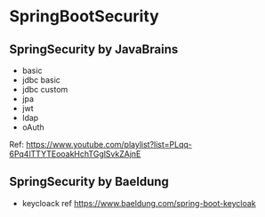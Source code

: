 # SpringBootSecurity

## SpringSecurity by JavaBrains 
- basic
- jdbc basic
- jdbc custom
- jpa
- jwt
- ldap
- oAuth

Ref: https://www.youtube.com/playlist?list=PLqq-6Pq4lTTYTEooakHchTGglSvkZAjnE

## SpringSecurity by Baeldung
- keycloack ref https://www.baeldung.com/spring-boot-keycloak